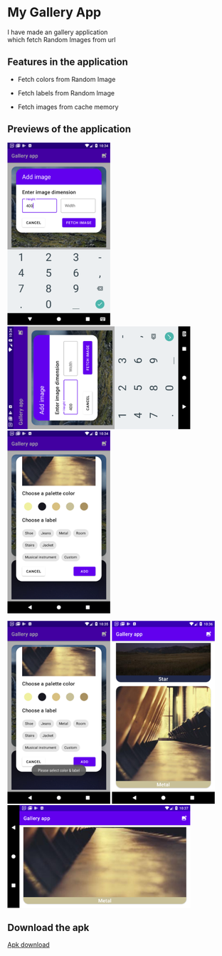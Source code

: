 # My Gallery App

I have made an gallery application
<br>
which fetch Random Images from url 

## Features in the application

- Fetch colors from Random Image

- Fetch labels from Random Image

- Fetch images from cache memory



## Previews of the application

<img title="" src="https://github.com/abhishek123-bit/CDN/blob/main/Gallery%20App/01.png?raw=true" alt="" width="231"> <img title="" src="https://github.com/abhishek123-bit/CDN/blob/main/Gallery%20App/02.png?raw=true" alt="" height="231"> <img title="" src="https://github.com/abhishek123-bit/CDN/blob/main/Gallery%20App/03.png?raw=true" alt="" width="231">

<img title="" src="https://github.com/abhishek123-bit/CDN/blob/main/Gallery%20App/04.png?raw=true" alt="" width="231"> <img title="" src="https://github.com/abhishek123-bit/CDN/blob/main/Gallery%20App/05.png?raw=true" alt="" width="231"> <img title="" src="https://github.com/abhishek123-bit/CDN/blob/main/Gallery%20App/06.png?raw=true" alt="" height="231">


## Download the apk

[Apk download](https://github.com/abhishek123-bit/Gallery-App/releases/download/0.0.1/app-debug.apk)